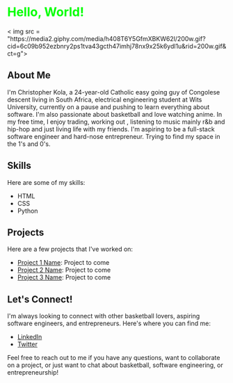 <html>
  <head>
    <h1 style="color:#00ff00">Hello, World!</h1>
  </head>
  <body>
   < img src = "https://media2.giphy.com/media/h408T6Y5GfmXBKW62l/200w.gif?cid=6c09b952ezbnry2ps1tva43gcth47imhj78nx9x25k6ydl1u&rid=200w.gif&ct=g">
    <h2>About Me</h2>
    <p>
      I'm Christopher Kola, a 24-year-old Catholic easy going guy of Congolese descent living in South Africa, electrical engineering student at Wits University, currently on a pause and pushing to learn everything about software. I'm also passionate about basketball and love watching anime. In my free time, I enjoy trading, working out , listening to music mainly r&b and hip-hop and just living life with my friends. I'm aspiring to be a full-stack software engineer and hard-nose entrepreneur. Trying to find my space in the 1's and 0's.
    </p>
    <h2>Skills</h2>
    <p>Here are some of my skills:</p>
    <ul>
      <li>HTML</li>
      <li>CSS</li>
      <li>Python</li>
    </ul>
    <h2>Projects</h2>
    <p>Here are a few projects that I've worked on:</p>
    <ul>
      <li><a href="Link to Project 1">Project 1 Name</a>: Project to come</li>
      <li><a href="Link to Project 2">Project 2 Name</a>: Project to come</li>
      <li><a href="Link to Project 3">Project 3 Name</a>: Project to come</li>
    </ul>
    <h2>Let's Connect!</h2>
    <p>I'm always looking to connect with other basketball lovers, aspiring software engineers, and entrepreneurs. Here's where you can find me:</p>
    <ul>
      <li><a href="Link to LinkedIn Profile">LinkedIn</a></li>
      <li><a href="Link to Twitter Profile">Twitter</a></li>
    </ul>
    <p>Feel free to reach out to me if you have any questions, want to collaborate on a project, or just want to chat about basketball, software engineering, or entrepreneurship!</p>
  </body>
</html>
